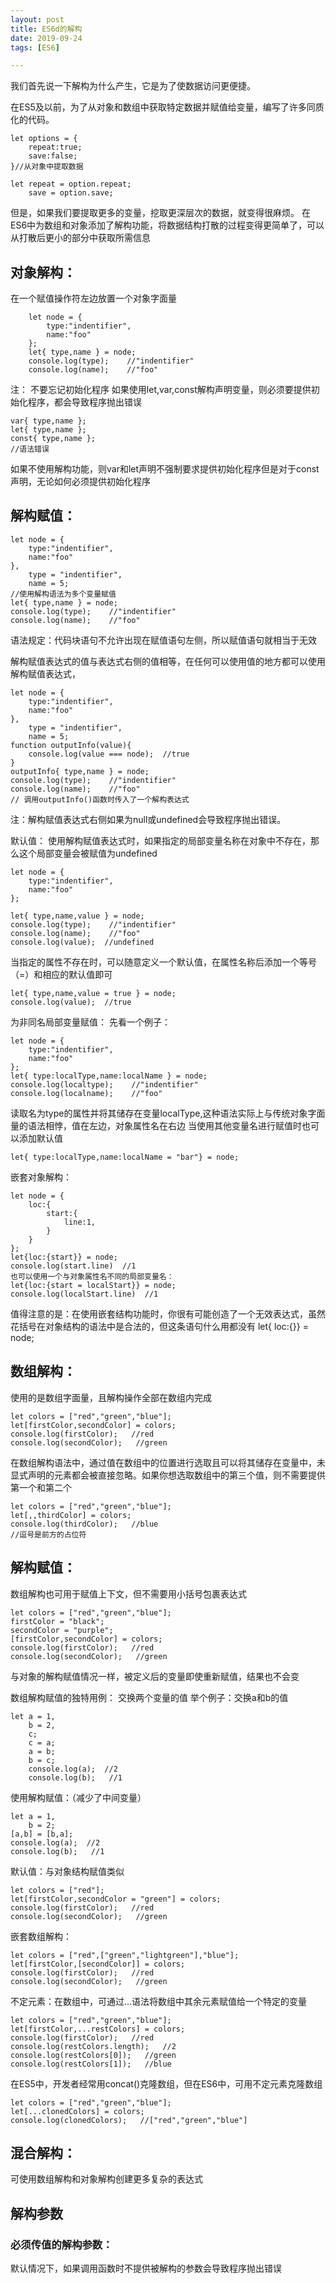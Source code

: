 ```yaml
---
layout: post
title: ES6d的解构
date: 2019-09-24
tags: [ES6]

---
```


我们首先说一下解构为什么产生，它是为了使数据访问更便捷。

在ES5及以前，为了从对象和数组中获取特定数据并赋值给变量，编写了许多同质化的代码。

    let options = {
        repeat:true;
        save:false;
    }//从对象中提取数据

    let repeat = option.repeat;
        save = option.save;

但是，如果我们要提取更多的变量，挖取更深层次的数据，就变得很麻烦。
在ES6中为数组和对象添加了解构功能，将数据结构打散的过程变得更简单了，可以从打散后更小的部分中获取所需信息

## 对象解构：

在一个赋值操作符左边放置一个对象字面量

        let node = {
            type:"indentifier",
            name:"foo"
        };
        let{ type,name } = node;
        console.log(type);    //"indentifier"
        console.log(name);    //"foo"

注：
不要忘记初始化程序
如果使用let,var,const解构声明变量，则必须要提供初始化程序，都会导致程序抛出错误

    var{ type,name };
    let{ type,name };
    const{ type,name };
    //语法错误

如果不使用解构功能，则var和let声明不强制要求提供初始化程序但是对于const声明，无论如何必须提供初始化程序

## 解构赋值：

    let node = {
        type:"indentifier",
        name:"foo"
    },
        type = "indentifier",
        name = 5;
    //使用解构语法为多个变量赋值
    let{ type,name } = node;
    console.log(type);    //"indentifier"
    console.log(name);    //"foo"

语法规定：代码块语句不允许出现在赋值语句左侧，所以赋值语句就相当于无效

解构赋值表达式的值与表达式右侧的值相等，在任何可以使用值的地方都可以使用解构赋值表达式，

    let node = {
        type:"indentifier",
        name:"foo"
    },
        type = "indentifier",
        name = 5;
    function outputInfo(value){
        console.log(value === node);  //true
    }
    outputInfo{ type,name } = node;
    console.log(type);    //"indentifier"
    console.log(name);    //"foo"
    // 调用outputInfo()函数时传入了一个解构表达式

注：解构赋值表达式右侧如果为null或undefined会导致程序抛出错误。

默认值：
使用解构赋值表达式时，如果指定的局部变量名称在对象中不存在，那么这个局部变量会被赋值为undefined

    let node = {
        type:"indentifier",
        name:"foo"
    };

    let{ type,name,value } = node;
    console.log(type);    //"indentifier"
    console.log(name);    //"foo"
    console.log(value);  //undefined

当指定的属性不存在时，可以随意定义一个默认值，在属性名称后添加一个等号（=）和相应的默认值即可

    let{ type,name,value = true } = node;
    console.log(value);  //true

为非同名局部变量赋值：
先看一个例子：

    let node = {
        type:"indentifier",
        name:"foo"
    };
    let{ type:localType,name:localName } = node;
    console.log(localtype);    //"indentifier"
    console.log(localname);    //"foo"

读取名为type的属性并将其储存在变量localType,这种语法实际上与传统对象字面量的语法相悖，值在左边，对象属性名在右边
当使用其他变量名进行赋值时也可以添加默认值

    let{ type:localType,name:localName = "bar"} = node;

嵌套对象解构：

    let node = {
        loc:{
            start:{
                line:1,
            }
        }
    };
    let{loc:{start}} = node;
    console.log(start.line)  //1
    也可以使用一个与对象属性名不同的局部变量名：
    let{loc:{start = localStart}} = node;
    console.log(localStart.line)  //1

值得注意的是：在使用嵌套结构功能时，你很有可能创造了一个无效表达式，虽然花括号在对象结构的语法中是合法的，但这条语句什么用都没有
    let{ loc:{}} = node;

## 数组解构：
使用的是数组字面量，且解构操作全部在数组内完成

    let colors = ["red","green","blue"];
    let[firstColor,secondColor] = colors;
    console.log(firstColor);   //red
    console.log(secondColor);   //green

在数组解构语法中，通过值在数组中的位置进行选取且可以将其储存在变量中，未显式声明的元素都会被直接忽略。如果你想选取数组中的第三个值，则不需要提供第一个和第二个

    let colors = ["red","green","blue"];
    let[,,thirdColor] = colors;
    console.log(thirdColor);   //blue
    //逗号是前方的占位符

## 解构赋值：

数组解构也可用于赋值上下文，但不需要用小括号包裹表达式

    let colors = ["red","green","blue"];
    firstColor = "black";
    secondColor = "purple";
    [firstColor,secondColor] = colors;
    console.log(firstColor);   //red
    console.log(secondColor);   //green

与对象的解构赋值情况一样，被定义后的变量即使重新赋值，结果也不会变

数组解构赋值的独特用例：
交换两个变量的值
举个例子：交换a和b的值

    let a = 1,
        b = 2,
        c;
        c = a;
        a = b;
        b = c;
        console.log(a);  //2
        console.log(b);   //1

使用解构赋值：（减少了中间变量）

    let a = 1,
        b = 2;
    [a,b] = [b,a];
    console.log(a);  //2
    console.log(b);   //1

默认值：与对象结构赋值类似

    let colors = ["red"];
    let[firstColor,secondColor = "green"] = colors;
    console.log(firstColor);   //red
    console.log(secondColor);   //green

嵌套数组解构：

    let colors = ["red",["green","lightgreen"],"blue"];
    let[firstColor,[secondColor]] = colors;
    console.log(firstColor);   //red
    console.log(secondColor);   //green

不定元素：在数组中，可通过...语法将数组中其余元素赋值给一个特定的变量

    let colors = ["red","green","blue"];
    let[firstColor,...restColors] = colors;
    console.log(firstColor);   //red
    console.log(restColors.length);   //2
    console.log(restColors[0]);   //green
    console.log(restColors[1]);   //blue

在ES5中，开发者经常用concat()克隆数组，但在ES6中，可用不定元素克隆数组

    let colors = ["red","green","blue"];
    let[...clonedColors] = colors;
    console.log(clonedColors);   //["red","green","blue"]

## 混合解构：

可使用数组解构和对象解构创建更多复杂的表达式

## 解构参数

### 必须传值的解构参数：

默认情况下，如果调用函数时不提供被解构的参数会导致程序抛出错误
